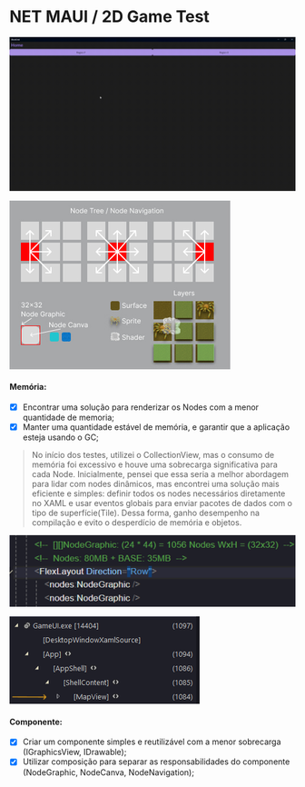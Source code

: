 # NET MAUI / 2D Game Test

![nodes](.github/version-02.gif)

![nodes](.github/nodes.jpg)

#### Memória:
- [x] Encontrar uma solução para renderizar os Nodes com a menor quantidade de memoria;
- [x] Manter uma quantidade estável de memória, e garantir que a aplicação esteja usando o GC;

> No início dos testes, utilizei o CollectionView, mas o consumo de memória foi excessivo e houve uma sobrecarga significativa para cada Node. Inicialmente, pensei que essa seria a melhor abordagem para lidar com nodes dinâmicos, mas encontrei uma solução mais eficiente e simples: definir todos os nodes necessários diretamente no XAML e usar eventos globais para enviar pacotes de dados com o tipo de superfície(Tile). Dessa forma, ganho desempenho na compilação e evito o desperdício de memória e objetos.

![nodes](.github/view-xaml.png)

![nodes](.github/view-tree.png)

#### Componente:
- [x] Criar um componente simples e reutilizável com a menor sobrecarga (IGraphicsView, IDrawable);
- [x] Utilizar composição para separar as responsabilidades do componente (NodeGraphic, NodeCanva, NodeNavigation);
